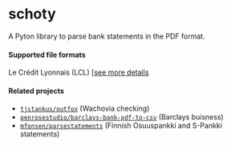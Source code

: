 # schoty

A Pyton library to parse bank statements in the PDF format. 



#### Supported file formats

  Le Crédit Lyonnais (LCL)  [[see more details](https://github.com/schoty/schoty/SUPPORTED_FORMATS.md)

#### Related projects

 - [`tjstankus/outfox`](https://github.com/tjstankus/outfox) (Wachovia checking)
 - [`penrosestudio/barclays-bank-pdf-to-csv`](https://github.com/penrosestudio/barclays-bank-pdf-to-csv) (Barclays buisness)
 - [`mfonsen/parsestatements`](https://github.com/mfonsen/parsestatements) (Finnish Osuuspankki and S-Pankki statements)
